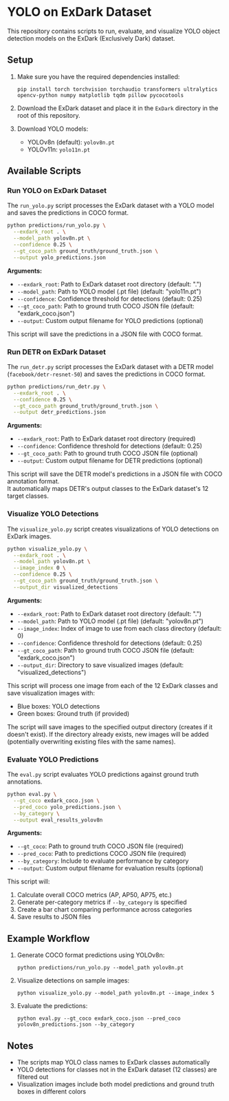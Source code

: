 # YOLO on ExDark Dataset

This repository contains scripts to run, evaluate, and visualize YOLO object detection models on the ExDark (Exclusively Dark) dataset.

## Setup

1. Make sure you have the required dependencies installed:

   ```
   pip install torch torchvision torchaudio transformers ultralytics opencv-python numpy matplotlib tqdm pillow pycocotools
   ```

2. Download the ExDark dataset and place it in the `ExDark` directory in the root of this repository.

3. Download YOLO models:
   - YOLOv8n (default): `yolov8n.pt`
   - YOLOv11n: `yolo11n.pt`

## Available Scripts

### Run YOLO on ExDark Dataset

The `run_yolo.py` script processes the ExDark dataset with a YOLO model and saves the predictions in COCO format.

```bash
python predictions/run_yolo.py \
  --exdark_root . \
  --model_path yolov8n.pt \
  --confidence 0.25 \
  --gt_coco_path ground_truth/ground_truth.json \
  --output yolo_predictions.json
```

**Arguments:**

- `--exdark_root`: Path to ExDark dataset root directory (default: ".")
- `--model_path`: Path to YOLO model (.pt file) (default: "yolo11n.pt")
- `--confidence`: Confidence threshold for detections (default: 0.25)
- `--gt_coco_path`: Path to ground truth COCO JSON file (default: "exdark_coco.json")
- `--output`: Custom output filename for YOLO predictions (optional)

This script will save the predictions in a JSON file with COCO format.

### Run DETR on ExDark Dataset

The `run_detr.py` script processes the ExDark dataset with a DETR model (`facebook/detr-resnet-50`) and saves the predictions in COCO format.

```bash
python predictions/run_detr.py \
  --exdark_root . \
  --confidence 0.25 \
  --gt_coco_path ground_truth/ground_truth.json \
  --output detr_predictions.json
```

**Arguments:**

- `--exdark_root`: Path to ExDark dataset root directory (required)
- `--confidence`: Confidence threshold for detections (default: 0.25)
- `--gt_coco_path`: Path to ground truth COCO JSON file (optional)
- `--output`: Custom output filename for DETR predictions (optional)

This script will save the DETR model's predictions in a JSON file with COCO annotation format.  
It automatically maps DETR's output classes to the ExDark dataset's 12 target classes.


### Visualize YOLO Detections

The `visualize_yolo.py` script creates visualizations of YOLO detections on ExDark images.

```bash
python visualize_yolo.py \
  --exdark_root . \
  --model_path yolov8n.pt \
  --image_index 0 \
  --confidence 0.25 \
  --gt_coco_path ground_truth/ground_truth.json \
  --output_dir visualized_detections
```

**Arguments:**

- `--exdark_root`: Path to ExDark dataset root directory (default: ".")
- `--model_path`: Path to YOLO model (.pt file) (default: "yolov8n.pt")
- `--image_index`: Index of image to use from each class directory (default: 0)
- `--confidence`: Confidence threshold for detections (default: 0.25)
- `--gt_coco_path`: Path to ground truth COCO JSON file (default: "exdark_coco.json")
- `--output_dir`: Directory to save visualized images (default: "visualized_detections")

This script will process one image from each of the 12 ExDark classes and save visualization images with:

- Blue boxes: YOLO detections
- Green boxes: Ground truth (if provided)

The script will save images to the specified output directory (creates if it doesn't exist). If the directory already exists, new images will be added (potentially overwriting existing files with the same names).

### Evaluate YOLO Predictions

The `eval.py` script evaluates YOLO predictions against ground truth annotations.

```bash
python eval.py \
  --gt_coco exdark_coco.json \
  --pred_coco yolo_predictions.json \
  --by_category \
  --output eval_results_yolov8n
```

**Arguments:**

- `--gt_coco`: Path to ground truth COCO JSON file (required)
- `--pred_coco`: Path to predictions COCO JSON file (required)
- `--by_category`: Include to evaluate performance by category
- `--output`: Custom output filename for evaluation results (optional)

This script will:

1. Calculate overall COCO metrics (AP, AP50, AP75, etc.)
2. Generate per-category metrics if `--by_category` is specified
3. Create a bar chart comparing performance across categories
4. Save results to JSON files

## Example Workflow

1. Generate COCO format predictions using YOLOv8n:

   ```
   python predictions/run_yolo.py --model_path yolov8n.pt
   ```

2. Visualize detections on sample images:

   ```
   python visualize_yolo.py --model_path yolov8n.pt --image_index 5
   ```

3. Evaluate the predictions:
   ```
   python eval.py --gt_coco exdark_coco.json --pred_coco yolov8n_predictions.json --by_category
   ```

## Notes

- The scripts map YOLO class names to ExDark classes automatically
- YOLO detections for classes not in the ExDark dataset (12 classes) are filtered out
- Visualization images include both model predictions and ground truth boxes in different colors
